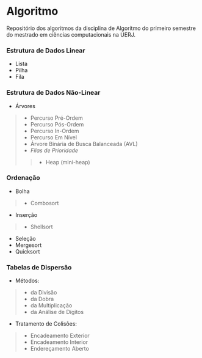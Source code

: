 # Algoritmo

Repositório dos algoritmos da disciplina de Algoritmo do primeiro semestre do mestrado em ciências computacionais na UERJ.

### Estrutura de Dados Linear

- Lista
- Pilha
- Fila

### Estrutura de Dados Não-Linear

 - Árvores
 
 >- Percurso Pré-Ordem
 >- Percurso Pós-Ordem
 >- Percurso In-Ordem
 >- Percurso Em Nível
 >- Árvore Binária de Busca Balanceada (AVL)
 >- *Filas de Prioridade*
 >>- Heap (mini-heap)

### Ordenação

- Bolha
> - Combosort

- Inserção
> - Shellsort

- Seleção
- Mergesort
- Quicksort

### Tabelas de Dispersão

- Métodos:
>- da Divisão
>- da Dobra
>- da Multiplicação
>- da Análise de Dígitos

- Tratamento de Colisões:
>- Encadeamento Exterior
>- Encadeamento Interior
>- Endereçamento Aberto
